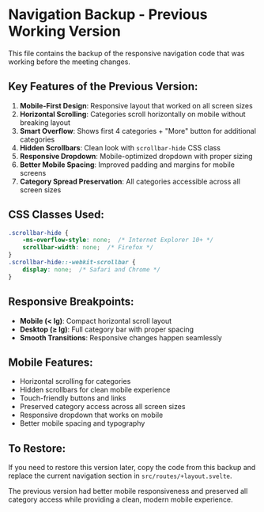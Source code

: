 # Navigation Backup - Previous Working Version

This file contains the backup of the responsive navigation code that was working before the meeting changes.

## Key Features of the Previous Version:

1. **Mobile-First Design**: Responsive layout that worked on all screen sizes
2. **Horizontal Scrolling**: Categories scroll horizontally on mobile without breaking layout
3. **Smart Overflow**: Shows first 4 categories + "More" button for additional categories
4. **Hidden Scrollbars**: Clean look with `scrollbar-hide` CSS class
5. **Responsive Dropdown**: Mobile-optimized dropdown with proper sizing
6. **Better Mobile Spacing**: Improved padding and margins for mobile screens
7. **Category Spread Preservation**: All categories accessible across all screen sizes

## CSS Classes Used:

```css
.scrollbar-hide {
    -ms-overflow-style: none;  /* Internet Explorer 10+ */
    scrollbar-width: none;  /* Firefox */
}
.scrollbar-hide::-webkit-scrollbar {
    display: none;  /* Safari and Chrome */
}
```

## Responsive Breakpoints:

- **Mobile (< lg)**: Compact horizontal scroll layout
- **Desktop (≥ lg)**: Full category bar with proper spacing
- **Smooth Transitions**: Responsive changes happen seamlessly

## Mobile Features:

- Horizontal scrolling for categories
- Hidden scrollbars for clean mobile experience
- Touch-friendly buttons and links
- Preserved category access across all screen sizes
- Responsive dropdown that works on mobile
- Better mobile spacing and typography

## To Restore:

If you need to restore this version later, copy the code from this backup and replace the current navigation section in `src/routes/+layout.svelte`.

The previous version had better mobile responsiveness and preserved all category access while providing a clean, modern mobile experience. 